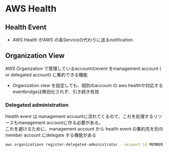 # AWS Health

## Health Event

* AWS Health がAWS の各Serviceの代わりに送るnotification

## Organization View

AWS Organization で管理しているaccountのevent をmanagement account ( or delegated account) に集約できる機能

* Organization view を設定しても、個別のaccount の aws healthや対応するeventbridgeは無効化されず、引き続き有効

### Delegated administration

Health event は management accountに流れてくるので、これを処理するリソースもmanagement accountに作る必要がある。  
これを避けるために、management account から health event の集約先を別の member account にdelegate する機能がある

```sh
aws organizations register-delegated-administrator --account-id MEMBER_ACCOUNT_ID --service-principal  health.amazonaws.com
```
